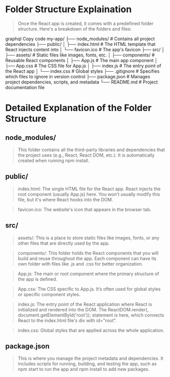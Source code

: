 # Folder Structure Explaination 

> Once the React app is created, it comes with a predefined folder structure. Here's a breakdown of the folders and files:

graphql
Copy code
my-app/
├── node_modules/       # Contains all project dependencies
├── public/
│   ├── index.html      # The HTML template that React injects content into
│   └── favicon.ico     # The app's favicon
├── src/
│   ├── assets/         # Static files like images, fonts, etc.
│   ├── components/     # Reusable React components
│   ├── App.js          # The main app component
│   ├── App.css         # The CSS file for App.js
│   ├── index.js        # The entry point of the React app
│   └── index.css       # Global styles
├── .gitignore          # Specifies which files to ignore in version control
├── package.json        # Manages project dependencies, scripts, and metadata
└── README.md           # Project documentation file


#  Detailed Explanation of the Folder Structure

## node_modules/

> This folder contains all the third-party libraries and dependencies that the project uses (e.g., React, React DOM, etc.). It is automatically created when running npm install.

## public/

> index.html: The single HTML file for the React app. React injects the root component (usually App.js) here. You won't usually modify this file, but it's where React hooks into the DOM.

> favicon.ico: The website's icon that appears in the browser tab.

## src/

> assets/: This is a place to store static files like images, fonts, or any other files that are directly used by the app.

> components/: This folder holds the React components that you will build and reuse throughout the app. Each component can have its own folder with files like .js and .css for better organization.

> App.js: The main or root component where the primary structure of the app is defined.

> App.css: The CSS specific to App.js. It’s often used for global styles or specific component styles.

> index.js: The entry point of the React application where React is initialized and rendered into the DOM. The ReactDOM.render(<App />, document.getElementById('root')); statement is here, which connects React to the index.html file's div with id="root".

> index.css: Global styles that are applied across the whole application.

## package.json

> This is where you manage the project metadata and dependencies. It includes scripts for running, building, and testing the app, such as npm start to run the app and npm install to add new packages.

